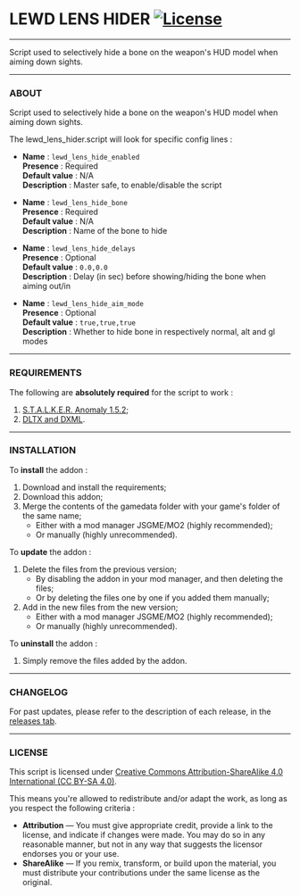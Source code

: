 # LEWD LENS HIDER [![License](https://licensebuttons.net/l/by-sa/4.0/88x31.png)](https://creativecommons.org/licenses/by-sa/4.0/)

---

Script used to selectively hide a bone on the weapon's HUD model when aiming down sights.

---

### ABOUT

Script used to selectively hide a bone on the weapon's HUD model when aiming down sights.

The lewd_lens_hider.script will look for specific config lines :

- **Name**          : `lewd_lens_hide_enabled`  
  **Presence**      : Required  
  **Default value** : N/A  
  **Description**   : Master safe, to enable/disable the script

- **Name**          : `lewd_lens_hide_bone`  
  **Presence**      : Required  
  **Default value** : N/A  
  **Description**   : Name of the bone to hide

- **Name**          : `lewd_lens_hide_delays`  
  **Presence**      : Optional  
  **Default value** : `0.0,0.0`  
  **Description**   : Delay (in sec) before showing/hiding the bone when aiming out/in

- **Name**          : `lewd_lens_hide_aim_mode`  
  **Presence**      : Optional  
  **Default value** : `true,true,true`  
  **Description**   : Whether to hide bone in respectively normal, alt and gl modes

---

### REQUIREMENTS

The following are **absolutely required** for the script to work :
1. [S.T.A.L.K.E.R. Anomaly 1.5.2](https://www.moddb.com/mods/stalker-anomaly/downloads/stalker-anomaly-151-to-152);
2. [DLTX and DXML](https://github.com/themrdemonized/STALKER-Anomaly-modded-exes).

---

### INSTALLATION

To **install** the addon :
1. Download and install the requirements;
2. Download this addon;
3. Merge the contents of the gamedata folder with your game's folder of the same name;
   - Either with a mod manager JSGME/MO2 (highly recommended);
   - Or manually (highly unrecommended).

To **update** the addon :
1. Delete the files from the previous version;
   - By disabling the addon in your mod manager, and then deleting the files;
   - Or by deleting the files one by one if you added them manually;
2. Add in the new files from the new version;
   - Either with a mod manager JSGME/MO2 (highly recommended);
   - Or manually (highly unrecommended).

To **uninstall** the addon :
1. Simply remove the files added by the addon.

---

### CHANGELOG

For past updates, please refer to the description of each release, in the [releases tab](https://github.com/nltp-ashes/LEWD-Lens-Hider/releases).

---

### LICENSE

This script is licensed under [Creative Commons Attribution-ShareAlike 4.0 International (CC BY-SA 4.0)](https://creativecommons.org/licenses/by-sa/4.0/).

This means you're allowed to redistribute and/or adapt the work, as long as you respect the following criteria :
- **Attribution** — You must give appropriate credit, provide a link to the license, and indicate if changes were made. You may do so in any reasonable manner, but not in any way that suggests the licensor endorses you or your use.
- **ShareAlike** — If you remix, transform, or build upon the material, you must distribute your contributions under the same license as the original.
